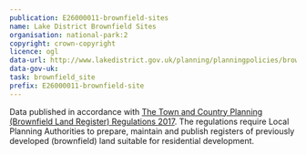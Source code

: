 ```yaml
---
publication: E26000011-brownfield-sites
name: Lake District Brownfield Sites
organisation: national-park:2
copyright: crown-copyright
licence: ogl
data-url: http://www.lakedistrict.gov.uk/planning/planningpolicies/brownfield-land-register2/ldnpa_brownfieldregister_2017-12-14_rev1.csv
data-gov-uk: 
task: brownfield_site
prefix: E26000011-brownfield-site
---
```


Data published in accordance with [The Town and Country Planning (Brownfield Land Register) Regulations 2017](http://www.legislation.gov.uk/uksi/2017/403/contents/made).
The regulations require Local Planning Authorities to prepare, maintain and publish registers of previously developed (brownfield) land suitable for residential development.

